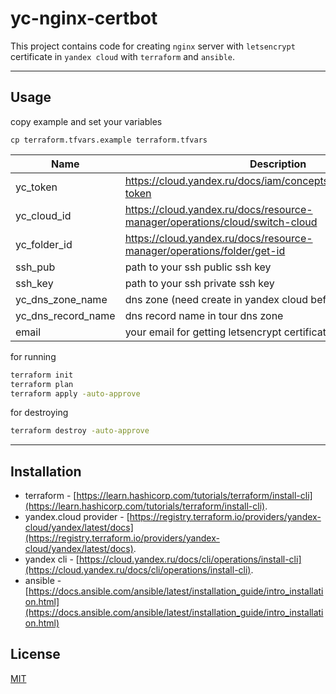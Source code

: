# yc-nginx-certbot

This project contains code for creating `nginx` server with `letsencrypt` certificate in `yandex cloud` with `terraform` and `ansible`. 

---

## Usage

copy example and set your variables
```
cp terraform.tfvars.example terraform.tfvars
```
| Name                         | Description                                                                | Example                                  |
| ---------------------------- | -------------------------------------------------------------------------- | ---------------------------------------- |
| yc_token                     | https://cloud.yandex.ru/docs/iam/concepts/authorization/oauth-token        | AAAAAAAAAAAAAAAAAAAAAAAAAAAAAAAAAAAAAAA  |
| yc_cloud_id                  | https://cloud.yandex.ru/docs/resource-manager/operations/cloud/switch-cloud| b1gg8sgd16g7qch5onqs                     |
| yc_folder_id                 | https://cloud.yandex.ru/docs/resource-manager/operations/folder/get-id     | b1gd129pp9ha0vnvf5g7                     |
| ssh_pub                      | path to your ssh public ssh key                                            | ~/.ssh/id_rsa.pub                        |
| ssh_key                      | path to your ssh private ssh key                                           | ~/.ssh/id_rsa                            |
| yc_dns_zone_name             | dns zone (need create in yandex cloud before deploying project)            | somikhailov-fun                          |
| yc_dns_record_name           | dns record name in tour dns zone                                           | test (none FQDN)                         |
| email                        | your email for getting letsencrypt certificate                             | test@example.com                         |

for running 
```bash
terraform init
terraform plan
terraform apply -auto-approve
```

for destroying
```bash
terraform destroy -auto-approve
```

---
## Installation

* terraform - [https://learn.hashicorp.com/tutorials/terraform/install-cli](https://learn.hashicorp.com/tutorials/terraform/install-cli).
* yandex.cloud provider - [https://registry.terraform.io/providers/yandex-cloud/yandex/latest/docs](https://registry.terraform.io/providers/yandex-cloud/yandex/latest/docs).
* yandex cli - [https://cloud.yandex.ru/docs/cli/operations/install-cli](https://cloud.yandex.ru/docs/cli/operations/install-cli).
* ansible - [https://docs.ansible.com/ansible/latest/installation_guide/intro_installation.html](https://docs.ansible.com/ansible/latest/installation_guide/intro_installation.html)

## License
[MIT](https://choosealicense.com/licenses/mit/)